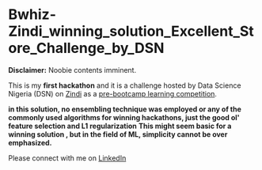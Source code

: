 # Bwhiz-Zindi_winning_solution_Excellent_Store_Challenge_by_DSN
**Disclaimer:** Noobie contents imminent.

This is my **first hackathon** and it is a challenge hosted by Data Science Nigeria (DSN) on [Zindi](https://zindi.africa/hackathons/dsn-pre-bootcamp-hackathon-the-excellent-store-challenge) as a [pre-bootcamp learning competition](https://www.datasciencenigeria.org/2020-75-days-of-ml/).

**in this solution, no ensembling technique was employed or any of the commonly used algorithms for winning hackathons, just the good ol' feature selection and L1 regularization**
**This might seem basic for a winning solution , but in the field of ML, simplicity cannot be over emphasized.**

Please connect with me on [LinkedIn](https://www.linkedin.com/in/benedict-ositadinma-ejelonu-367a6218a)


